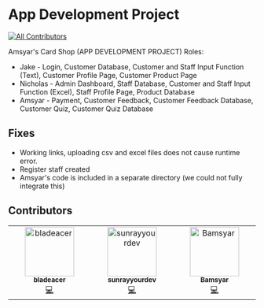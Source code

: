 # App Development Project
<!-- ALL-CONTRIBUTORS-BADGE:START - Do not remove or modify this section -->
[![All Contributors](https://img.shields.io/badge/all_contributors-3-orange.svg?style=flat-square)](#contributors-)
<!-- ALL-CONTRIBUTORS-BADGE:END -->
Amsyar's Card Shop (APP DEVELOPMENT PROJECT)
Roles:
- Jake - Login, Customer Database, Customer and Staff Input Function (Text), Customer Profile Page, Customer Product Page
- Nicholas - Admin Dashboard, Staff Database, Customer and Staff Input Function (Excel), Staff Profile Page, Product Database
- Amsyar - Payment, Customer Feedback, Customer Feedback Database, Customer Quiz, Customer Quiz Database

## Fixes
- Working links, uploading csv and excel files does not cause runtime error.
- Register staff created
- Amsyar's code is included in a separate directory (we could not fully integrate this)

## Contributors

<!-- ALL-CONTRIBUTORS-LIST:START - Do not remove or modify this section -->
<!-- prettier-ignore-start -->
<!-- markdownlint-disable -->
<table>
  <tbody>
    <tr>
      <td align="center" valign="top" width="14.28%"><a href="https://github.com/bladeacer"><img src="https://avatars.githubusercontent.com/u/148305363?v=4?s=100" width="100px;" alt="bladeacer"/><br /><sub><b>bladeacer</b></sub></a><br /><a href="https://github.com/bladeacer/ACS/commits?author=bladeacer" title="Code">💻</a></td>
      <td align="center" valign="top" width="14.28%"><a href="https://github.com/sunrayyourdev"><img src="https://avatars.githubusercontent.com/u/148852640?v=4?s=100" width="100px;" alt="sunrayyourdev"/><br /><sub><b>sunrayyourdev</b></sub></a><br /><a href="https://github.com/bladeacer/ACS/commits?author=sunrayyourdev" title="Code">💻</a></td>
      <td align="center" valign="top" width="14.28%"><a href="https://github.com/Bamsyar"><img src="https://avatars.githubusercontent.com/u/148923333?v=4?s=100" width="100px;" alt="Bamsyar"/><br /><sub><b>Bamsyar</b></sub></a><br /><a href="https://github.com/bladeacer/ACS/commits?author=Bamsyar" title="Code">💻</a></td>
    </tr>
  </tbody>
</table>

<!-- markdownlint-restore -->
<!-- prettier-ignore-end -->

<!-- ALL-CONTRIBUTORS-LIST:END -->
<!-- prettier-ignore-start -->
<!-- markdownlint-disable -->

<!-- markdownlint-restore -->
<!-- prettier-ignore-end -->

<!-- ALL-CONTRIBUTORS-LIST:END -->
